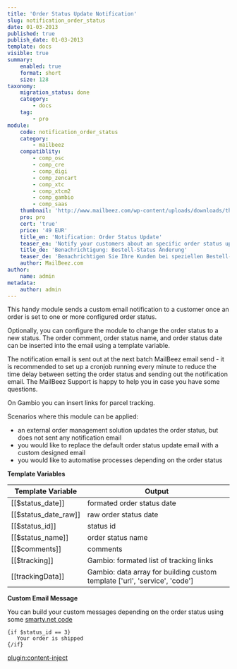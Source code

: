 ```yaml
---
title: 'Order Status Update Notification'
slug: notification_order_status
date: 01-03-2013
published: true
publish_date: 01-03-2013
template: docs
visible: true
summary:
    enabled: true
    format: short
    size: 128
taxonomy:
    migration_status: done
    category:
        - docs
    tag:
        - pro
module:
    code: notification_order_status
    category:
        - mailbeez
    compatiblity:
        - comp_osc
        - comp_cre
        - comp_digi
        - comp_zencart
        - comp_xtc
        - comp_xtcm2        
        - comp_gambio
        - comp_saas
    thumbnail: 'http://www.mailbeez.com/wp-content/uploads/downloads/thumbnails/2013/03/icon_32.png'
    pro: pro
    cert: 'true'
    price: '49 EUR'
    title_en: 'Notification: Order Status Update'
    teaser_en: 'Notify your customers about an specific order status update, e.g. to send a delivery tracking link'
    title_de: 'Benachrichtigung: Bestell-Status Änderung'
    teaser_de: 'Benachrichtigen Sie Ihre Kunden bei speziellen Bestell-Status Änderungen, z.B. um einen Link zur Paket-Verfolgung zu schicken'
    author: MailBeez.com
author:
    name: admin
metadata:
    author: admin
---
```


This handy module sends a custom email notification to a customer once an order is set to one or more configured order status.

Optionally, you can configure the module to change the order status to a new status. The order comment, order status name, and order status date can be inserted into the email using a template variable.

The notification email is sent out at the next batch MailBeez email send - it is recommended to set up a cronjob running every minute to reduce the time delay between setting the order status and sending out the notification email. The MailBeez Support is happy to help you in case you have some questions.

On Gambio you can insert links for parcel tracking.

Scenarios where this module can be applied:

- an external order management solution updates the order status, but does not sent any notification email
- you would like to replace the default order status update email with a custom designed email
- you would like to automatise processes depending on the order status

**Template Variables**


| Template Variable  | Output                                  |
|--------------------|-----------------------------------------|
| [[$status_date]]     | formated order status date              |
| [[$status_date_raw]] | raw order status date                   |
| [[$status_id]]       | status id                               |
| [[$status_name]]     | order status name                       |
| [[$comments]]        | comments                                |
| [[$tracking]]        | Gambio: formated list of tracking links     |
| [[trackingData]]     | Gambio: data array for building custom template ['url', 'service', 'code'] |

**Custom Email Message**

You can build your custom messages depending on the order status using some [smarty.net code](http://www.smarty.net/docs/en/language.function.if.tpl)

    {if $status_id == 3}
       Your order is shipped
    {/if}



[plugin:content-inject](/content_blocks/pro_responsive_template)
